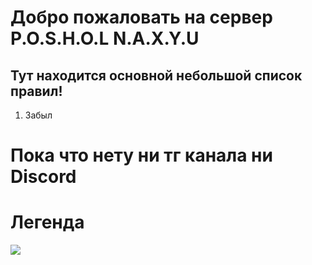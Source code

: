 # Добро пожаловать на сервер P.O.S.H.O.L  N.A.X.Y.U

## Тут находится основной небольшой список правил!

1. Забыл

# Пока что нету ни тг канала ни Discord


# Легенда
![](<img width="1536" height="1024" alt="Патрего 3" src="https://github.com/user-attachments/assets/ac491847-9766-4174-9266-818fc36835f6" />)
